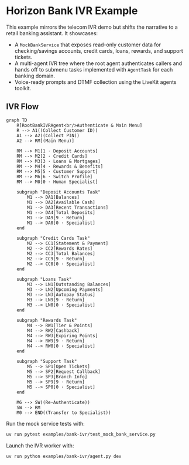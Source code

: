 # Horizon Bank IVR Example

This example mirrors the telecom IVR demo but shifts the narrative to a retail banking assistant. It showcases:

- A `MockBankService` that exposes read-only customer data for checking/savings accounts, credit cards, loans, rewards, and support tickets.
- A multi-agent IVR tree where the root agent authenticates callers and hands off to submenu tasks implemented with `AgentTask` for each banking domain.
- Voice-ready prompts and DTMF collection using the LiveKit agents toolkit.

## IVR Flow

```mermaid
graph TD
    R[RootBankIVRAgent<br/>Authenticate & Main Menu]
    R --> A1((Collect Customer ID))
    A1 --> A2((Collect PIN))
    A2 --> RM[(Main Menu)]

    RM --> M1[1 · Deposit Accounts]
    RM --> M2[2 · Credit Cards]
    RM --> M3[3 · Loans & Mortgages]
    RM --> M4[4 · Rewards & Benefits]
    RM --> M5[5 · Customer Support]
    RM --> M6[6 · Switch Profile]
    RM --> M0[0 · Human Specialist]

    subgraph "Deposit Accounts Task"
        M1 --> DA1[Balances]
        M1 --> DA2[Available Cash]
        M1 --> DA3[Recent Transactions]
        M1 --> DA4[Total Deposits]
        M1 --> DA9[9 · Return]
        M1 --> DA0[0 · Specialist]
    end

    subgraph "Credit Cards Task"
        M2 --> CC1[Statement & Payment]
        M2 --> CC2[Rewards Rates]
        M2 --> CC3[Total Balances]
        M2 --> CC9[9 · Return]
        M2 --> CC0[0 · Specialist]
    end

    subgraph "Loans Task"
        M3 --> LN1[Outstanding Balances]
        M3 --> LN2[Upcoming Payments]
        M3 --> LN3[Autopay Status]
        M3 --> LN9[9 · Return]
        M3 --> LN0[0 · Specialist]
    end

    subgraph "Rewards Task"
        M4 --> RW1[Tier & Points]
        M4 --> RW2[Cashback]
        M4 --> RW3[Expiring Points]
        M4 --> RW9[9 · Return]
        M4 --> RW0[0 · Specialist]
    end

    subgraph "Support Task"
        M5 --> SP1[Open Tickets]
        M5 --> SP2[Request Callback]
        M5 --> SP3[Branch Info]
        M5 --> SP9[9 · Return]
        M5 --> SP0[0 · Specialist]
    end

    M6 --> SW((Re-Authenticate))
    SW --> RM
    M0 --> END((Transfer to Specialist))
```

Run the mock service tests with:

```bash
uv run pytest examples/bank-ivr/test_mock_bank_service.py
```

Launch the IVR worker with:

```bash
uv run python examples/bank-ivr/agent.py dev
```


